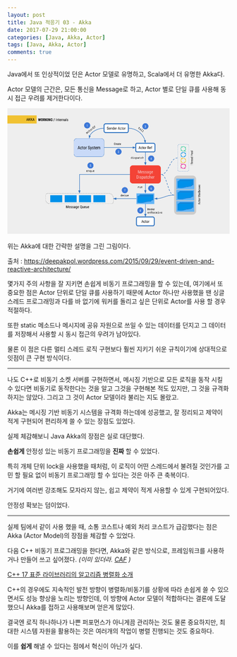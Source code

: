 ```yaml
---
layout: post
title: Java 적응기 03 - Akka
date: 2017-07-29 21:00:00
categories: [Java, Akka, Actor]
tags: [Java, Akka, Actor]
comments: true
---
```

Java에서 또 인상적이었 던은 Actor 모델로 유명하고, Scala에서 더 유명한 Akka다.

Actor 모델의 근간은, 모든 통신을 Message로 하고, Actor 별로 단일 큐를 사용해 동시 접근 우려를 제거한다이다.

![akka-internals](/images/2017/akka-internals.png)

위는 Akka에 대한 간략한 설명을 그린 그림이다.

출처 : <https://deepakpol.wordpress.com/2015/09/29/event-driven-and-reactive-architecture/>

몇가지 주의 사항을 잘 지키면 손쉽게 비동기 프로그래밍을 할 수 있는데, 여기에서 또 중요한 점은 Actor 단위로 단일 큐를 사용하기 때문에 Actor 하나만 사용했을 땐 싱글 스레드 프로그래밍과 다를 바 없기에 워커를 돌리고 싶은 단위로 Actor를 사용 할 경우 적절하다.

또한 static 메소드나 메시지에 공유 자원으로 쓰일 수 있는 데이터를 던지고 그 데이터를 저장해서 사용할 시 동시 접근의 우려가 남아있다.

물론 이 점은 다른 멀티 스레드 로직 구현보다 훨씬 지키기 쉬운 규칙이기에 상대적으로 잇점이 큰 구현 방식이다.

---

나도 C++로 비동기 소켓 서버를 구현하면서, 메시징 기반으로 모든 로직을 동작 시킬 수 있다면 비동기로 동작한다는 것을 알고 그것을 구현해본 적도 있지만, 그 것을 규격화 하지는 않았다. 그리고 그 것이 Actor 모델이라 불리는 지도 몰랐고.

Akka는 메시징 기반 비동기 시스템을 규격화 하는데에 성공했고, 잘 정리되고 제약이 적게 구현되어 편리하게 쓸 수 있는 장점도 있었다.

실제 체감해보니 Java Akka의 장점은 실로 대단했다.

**손쉽게** 안정성 있는 비동기 프로그래밍을 **진짜** 할 수 있었다.

특히 개체 단위 lock을 사용했을 때처럼, 이 로직이 어떤 스레드에서 불려질 것인가를 고민 할 필요 없이 비동기 프로그래밍 할 수 있다는 것은 아주 큰 축복이다.

거기에 여러번 강조해도 모자라지 않는, 쉽고 제약이 적게 사용할 수 있게 구현되어있다.

안정성 확보는 덤이었다.

---

실제 팀에서 같이 사용 했을 때, 소통 코스트나 예외 처리 코스트가 급감했다는 점은 Akka (Actor Model)의 장점을 체감할 수 있었다.

다음 C++ 비동기 프로그래밍을 한다면, Akka와 같은 방식으로, 프레임워크를 사용하거나 만들어 쓰고 싶어졌다. *(이미 있더라. [CAF](https://actor-framework.org/) )*

[C++ 17 표준 라이브러리의 알고리즘 병렬화 소개](http://occamsrazr.net/tt/325?utm_source=feedburner&utm_medium=feed&utm_campaign=Feed%3A+occamsrazr%2Fblog+(%EB%A5%98%EA%B4%91%EC%9D%98+%EB%B2%88%EC%97%AD+%EC%9D%B4%EC%95%BC%EA%B8%B0))

C++의 경우에도 지속적인 발전 방향이 병렬화/비동기를 상황에 따라 손쉽게 쓸 수 있으면서도 성능 향상을 노리는 방향인데, 이 방향에 Actor 모델이 적합하다는 결론에 도달했으니 Akka를 접하고 사용해보며 얻은게 많았다.

결국엔 로직 하나하나가 나쁜 퍼포먼스가 아니게끔 관리하는 것도 물론 중요하지만, 최대한 시스템 자원을 활용하는 것은 여러개의 작업이 병렬 진행되는 것도 중요하다.

이를 **쉽게** 해낼 수 있다는 점에서 혁신이 아닌가 싶다.